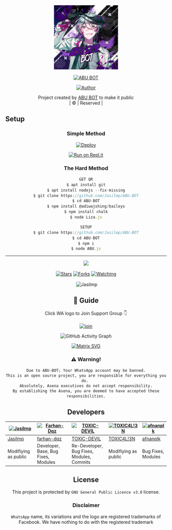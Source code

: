 
<div align="center">
  <img border-radius: 15px src="Abuser.png"width="200" height="200"/>
  <p align="center">
    
    
<a href="#"><img title="ABU BOT" src="https://img.shields.io/badge/ABU BOT-green?colorA=%23ff0000&colorB=%23017e40&style=for-the-badge"></a>
</p>
  <p align="center">
<a href=https://github.com/Jasilmp"><img title="Author" src="https://img.shields.io/badge/Author-(ABU BOT!-ABUBOT?color=blue&style=for-the-badge&logo=whatsapp"></a>
</p>
</div>
<p align="center">
Project created by <a href="https://github.com/Jasilmp">ABU BOT</a> to make it public
    <br>
       | © |
        Reserved |
    <br> 
</p>

## Setup
<div align="center">

  ### Simple Method
  
[![Deploy](https://www.herokucdn.com/deploy/button.svg)](https://heroku.com/deploy?template=https://github.com/Jasilmp/ABU-BOT) 
  
[![Run on Repl.it](https://repl.it/badge/github/quiec/whatsAlfa)](https://replit.com/@Farhandqz/JulieMwol)
  
### The Hard Method
```js
GET QR
$ apt install git
$ apt install nodejs --fix-missing
$ git clone https://github.com/Jasilmp/ABU-BOT
$ cd ABU-BOT
$ npm install @adiwajshing/baileys
$ npm install chalk
$ node Liza.js
```
      
```js
SETUP
$ git clone https://github.com/Jasilmp/ABU-BOT
$ cd ABU-BOT
$ npm i
$ node ABU.js
```

----

  <p align="center">
  <a href="https://github.com/Jasilmp/ABU-BOT">
    
<a href="https:https://github.com/Jasilmp?tab=followers">
<img src="https://img.shields.io/github/repo-size/Jasilmp/ABU-BOT?color=green&label=Repo%20total%20size&style=plastic">
<p align="center">
<a href="https://github.com/ABU-BOT/followers"
<img title="Followers" src="https://img.shields.io/github/followers/ABU-BOT?color=blue&style=flat-square"></a>
<a href="https://github.com/Jasilmp/ABU-BOT/stargazers/"><img title="Stars" src="https://img.shields.io/github/stars/Jasilmp/ABU-BOT?color=blue&style=flat-square"></a>
<a href="https://github.com/Jasilmp/ABU-BOT/network/members"><img title="Forks" src="https://img.shields.io/github/forks/Jasilmp/ABU-BOT?color=blue&style=flat-square"></a>
<a href="https://github.com/Jasilmp/ABU-BOT/watchers"><img title="Watching" src="https://img.shields.io/github/watchers/Jasilmp/ABU-BOT?label=Watchers&color=blue&style=flat-square"></a>
</p>

<p align="center">
<p>&nbsp;<img align="center" src="https://github-readme-stats.vercel.app/api?username=Jasilmp&show_icons=true&theme=dark&locale=en" alt="Jasilmp" /></p>
    
## 📢 Guide
Click WA logo to Join Support Group 👇
    <br>
<br>
  [![join](https://github.com/Jasilmp/ABU-BOT/blob/master/WhatsAsena.png)](https://chat.whatsapp.com/BRPbS6JHUoCE480MpLLM5z)
  <div align="center">
       
  ![GitHub Activity Graph](https://activity-graph.herokuapp.com/graph?username=chunkindepadayali&bg_color=000000&color=4fff67&line=4fff67&point=ffffff&area=true&hide_border=true)
  </div>
 
  
  [![Matrix SVG](https://raw.githubusercontent.com/rodrigograca31/rodrigograca31/master/matrix.svg)](https://chat.whatsapp.com/BRPbS6JHUoCE480MpLLM5z)
                     
### ⚠️ Warning! 
```
Due to ABU-BOT; Your WhatsApp account may be banned.
This is an open source project, you are responsible for everything you do. 
Absolutely, Asena executives do not accept responsibility.
By establishing the Asena, you are deemed to have accepted these responsibilities.
```

## Developers
  <div align="center">
    
[![Jasilmp](https://github.com/Jasilmp.png?size=100)](https://github.com/Jasilmp) | [![Farhan-Dqz](https://github.com/farhan-dqz.png?size=100)](https://github.com/farhan-dqz) | [![TOXIC-DEVIL](https://github.com/TOXIC-DEVIL.png?size=100)](https://github.com/TOXIC-DEVIL) |  [![TOXIC4L!3N](https://github.com/Alien-alfa.png?size=100)](https://github.com/AI-VIKI) | [![afnanplk](https://github.com/afnanplk.png?size=100)](https://github.com/afnanplk) 
----|----|----|----|----
[Jasilmp](https://github.com/Jasilmp) | [farhan-dqz](https://github.com/farhan-dqz) | [TOXIC-DEVIL](https://github.com/TOXIC-DEVIL) | [TOXIC4L!3N](https://github.com/AI-VIKI) | [afnanplk](https://github.com/afnanplk) 
Modifiying as public | Developer, Base, Bug Fixes, Modules| Re-Developer, Bug Fixes, Modules, Commits |  Modifiying  as   public | Bug Fixes, Modules 
  </div>
    


## License
This project is protected by `GNU General Public Licence v3.0` license.

### Disclaimer
`WhatsApp` name, its variations and the logo are registered trademarks of Facebook. We have nothing to do with the registered trademark
